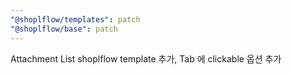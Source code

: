 ```yaml
---
"@shoplflow/templates": patch
"@shoplflow/base": patch
---
```


Attachment List shoplflow template 추가, Tab 에 clickable 옵션 추가
